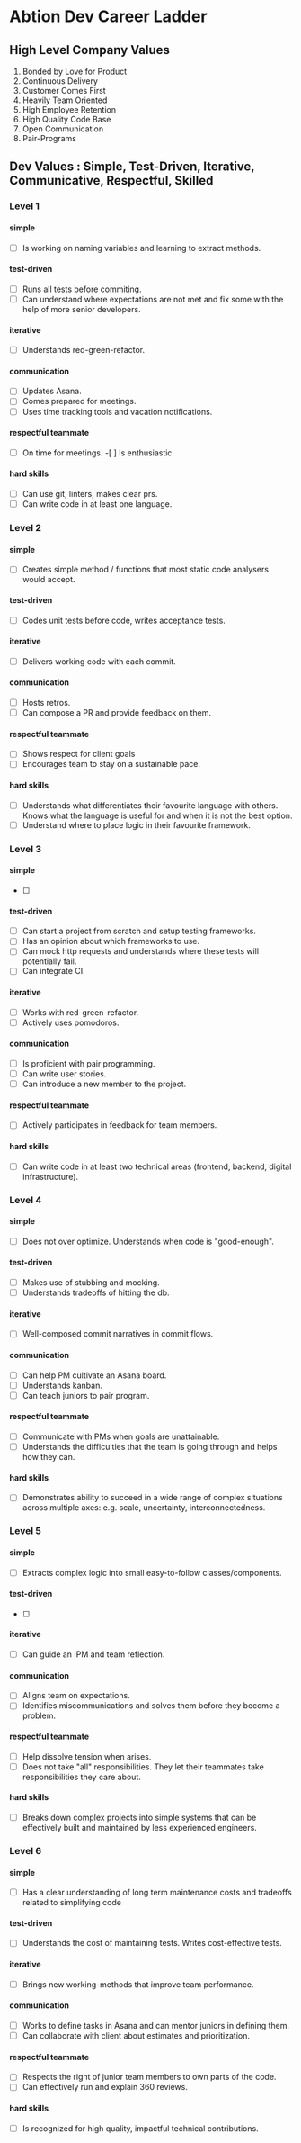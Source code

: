 # Abtion Dev Career Ladder

## High Level Company Values
1. Bonded by Love for Product
1. Continuous Delivery
1. Customer Comes First
1. Heavily Team Oriented
1. High Employee Retention
1. High Quality Code Base
1. Open Communication 
1. Pair-Programs

## Dev Values : Simple, Test-Driven, Iterative, Communicative, Respectful, Skilled 

### Level 1
#### simple 
-[ ] Is working on naming variables and learning to extract methods.
	
#### test-driven
-[ ] Runs all tests before commiting.
-[ ] Can understand where expectations are not met and fix some with the help of more senior developers.
	
#### iterative
-[ ] Understands red-green-refactor.
	
#### communication
-[ ] Updates Asana.
-[ ] Comes prepared for meetings.
-[ ] Uses time tracking tools and vacation notifications.
	
#### respectful teammate
-[ ] On time for meetings.
-[ ] Is enthusiastic.
	
#### hard skills
-[ ] Can use git, linters, makes clear prs.
-[ ] Can write code in at least one language.

### Level 2
#### simple 	
-[ ] Creates simple method / functions that most static code analysers would accept.
#### test-driven
-[ ] Codes unit tests before code, writes acceptance tests.
#### iterative
-[ ] Delivers working code with each commit.
#### communication	
-[ ] Hosts retros.
-[ ] Can compose a PR and provide feedback on them.
#### respectful teammate
-[ ] Shows respect for client goals
-[ ] Encourages team to stay on a sustainable pace.
#### hard skills
-[ ] Understands what differentiates their favourite language with others. Knows what the language is useful for and when it is not the best option.
-[ ] Understand where to place logic in their favourite framework.

### Level 3
#### simple 
-[ ]
#### test-driven
-[ ] Can start a project from scratch and setup testing frameworks.
-[ ] Has an opinion about which frameworks to use.
-[ ] Can mock http requests and understands where these tests will potentially fail.
-[ ] Can integrate CI.	
#### iterative	
-[ ] Works with red-green-refactor.
-[ ] Actively uses pomodoros.
#### communication	
-[ ] Is proficient with pair programming.
-[ ] Can write user stories.
-[ ] Can introduce a new member to the project. 
#### respectful teammate	
-[ ] Actively participates in feedback for team members.
#### hard skills
-[ ] Can write code in at least two technical areas (frontend, backend, digital infrastructure). 

### Level 4
#### simple 
-[ ] Does not over optimize. Understands when code is "good-enough".
#### test-driven	
-[ ] Makes use of stubbing and mocking.
-[ ] Understands tradeoffs of hitting the db. 
#### iterative	
-[ ] Well-composed commit narratives in commit flows. 
#### communication	
-[ ] Can help PM cultivate an Asana board.
-[ ] Understands kanban.
-[ ] Can teach juniors to pair program.
#### respectful teammate
-[ ] Communicate with PMs when goals are unattainable.
-[ ] Understands the difficulties that the team is going through and helps how they can.	
#### hard skills
-[ ] Demonstrates ability to succeed in a wide range of complex situations across multiple axes: e.g. scale, uncertainty, interconnectedness.

### Level 5
#### simple 	
-[ ] Extracts complex logic into small easy-to-follow classes/components.
#### test-driven
-[ ]	
#### iterative	
-[ ] Can guide an IPM and team reflection.
#### communication	
-[ ] Aligns team on expectations.
-[ ] Identifies miscommunications and solves them before they become a problem.
#### respectful teammate
-[ ] Help dissolve tension when arises.
-[ ] Does not take "all" responsibilities. They let their teammates take responsibilities they care about.	
#### hard skills
-[ ] Breaks down complex projects into simple systems that can be effectively built and maintained by less experienced engineers.

### Level 6
#### simple 	
-[ ] Has a clear understanding of long term maintenance costs and tradeoffs related to simplifying code
#### test-driven	
-[ ] Understands the cost of maintaining tests. Writes cost-effective tests.
#### iterative
-[ ] Brings new working-methods that improve team performance.	
#### communication	
-[ ] Works to define tasks in Asana and can mentor juniors in defining them.
-[ ] Can collaborate with client about estimates and prioritization. 
#### respectful teammate
-[ ] Respects the right of junior team members to own parts of the code.
-[ ] Can effectively run and explain 360 reviews.	
#### hard skills
-[ ] Is recognized for high quality, impactful technical contributions.
